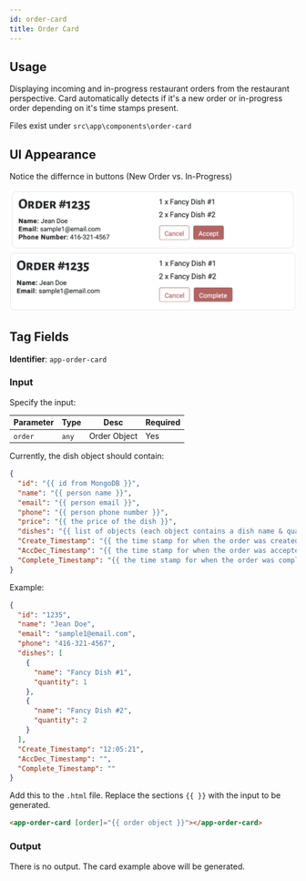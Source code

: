 ```yaml
---
id: order-card
title: Order Card
---
```


## Usage

Displaying incoming and in-progress restaurant orders from the restaurant perspective. Card automatically detects if it's a new order or in-progress order depending on it's time stamps present.

Files exist under `src\app\components\order-card`

## UI Appearance

Notice the differnce in buttons (New Order vs. In-Progress)

![Order Card New](../../static/img/examples/order-card-new.PNG "Order Card - New Order")
![Order Card Progress](../../static/img/examples/order-card-progress.PNG "Order Card - In-Progress")

## Tag Fields

**Identifier**: `app-order-card`

### Input

Specify the input:

| Parameter | Type  | Desc         | Required |
| --------- | ----- | ------------ | -------- |
| `order`   | `any` | Order Object | Yes      |

Currently, the dish object should contain:

```json
{
  "id": "{{ id from MongoDB }}",
  "name": "{{ person name }}",
  "email": "{{ person email }}",
  "phone": "{{ person phone number }}",
  "price": "{{ the price of the dish }}",
  "dishes": "{{ list of objects (each object contains a dish name & quantity) }}",
  "Create_Timestamp": "{{ the time stamp for when the order was created }}",
  "AccDec_Timestamp": "{{ the time stamp for when the order was accepted }}",
  "Complete_Timestamp": "{{ the time stamp for when the order was completed }}"
}
```

Example:

```json
{
  "id": "1235",
  "name": "Jean Doe",
  "email": "sample1@email.com",
  "phone": "416-321-4567",
  "dishes": [
    {
      "name": "Fancy Dish #1",
      "quantity": 1
    },
    {
      "name": "Fancy Dish #2",
      "quantity": 2
    }
  ],
  "Create_Timestamp": "12:05:21",
  "AccDec_Timestamp": "",
  "Complete_Timestamp": ""
}
```

Add this to the `.html` file. Replace the sections `{{ }}` with the input to be generated.

```html
<app-order-card [order]="{{ order object }}"></app-order-card>
```

### Output

There is no output. The card example above will be generated.
